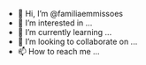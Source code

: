 - 👋 Hi, I’m @familiaemmissoes
- 👀 I’m interested in ...
- 🌱 I’m currently learning ...
- 💞️ I’m looking to collaborate on ...
- 📫 How to reach me ...

<!---
familiaemmissoes/familiaemmissoes is a ✨ special ✨ repository because its `README.md` (this file) appears on your GitHub profile.
You can click the Preview link to take a look at your changes.
--->
